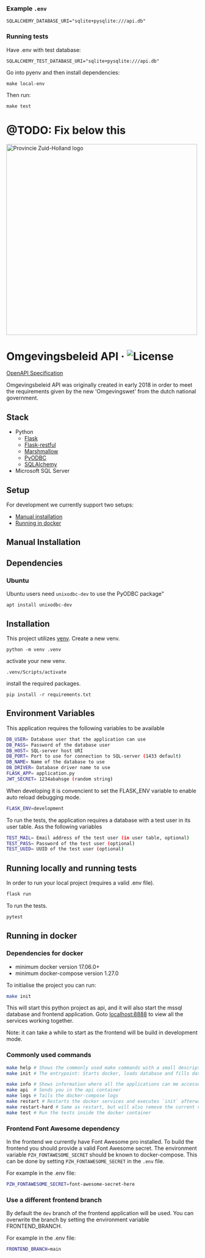 
### Example `.env`

```
SQLALCHEMY_DATABASE_URI="sqlite+pysqlite:///api.db"
```

### Running tests

Have .env with test database:
```
SQLALCHEMY_TEST_DATABASE_URI="sqlite+pysqlite:///api.db"
```

Go into pyenv and then install dependencies:
```
make local-env
```

Then run:
```
make test
```





# @TODO: Fix below this





<img src="https://omgevingsbeleid.zuid-holland.nl/static/media/PZH_Basislogo.36627253.svg" alt="Provincie Zuid-Holland logo" width="500px">

# Omgevingsbeleid API · ![License](https://img.shields.io/github/license/Provincie-Zuid-Holland/Omgevingsbeleid-API)

[OpenAPI Specification](https://provincie-zuid-holland.github.io/Omgevingsbeleid-API/) 

Omgevingsbeleid API was originally created in early 2018 in order to meet the requirements
given by the new 'Omgevingswet' from the dutch national government.

## Stack
- Python
    + [Flask](http://flask.pocoo.org/)
    + [Flask-restful](https://github.com/flask-restful/flask-restful)
    + [Marshmallow](http://marshmallow.readthedocs.io/en/3.0/)
    + [PyODBC](https://github.com/mkleehammer/pyodbc)
    + [SQLAlchemy](https://github.com/sqlalchemy/sqlalchemy)
- Microsoft SQL Server

## Setup

For development we currently support two setups:
- [Manual installation](#manual-installation)
- [Running in docker](#running-in-docker)

## Manual Installation

## Dependencies

### Ubuntu

Ubuntu users need `unixodbc-dev` to use the PyODBC package"
```
apt install unixodbc-dev
```

## Installation
This project utilizes [venv](https://docs.python.org/3/tutorial/venv.html). Create a new venv.
```shell
python -m venv .venv
```
activate your new venv.
```shell
.venv/Scripts/activate
```
install the required packages.
```shell
pip install -r requirements.txt
```

## Environment Variables
This application requires the following variables to be available
``` bash
DB_USER= Database user that the application can use
DB_PASS= Password of the database user
DB_HOST= SQL-server host URI
DB_PORT= Port to use for connection to SQL-server (1433 default)
DB_NAME= Name of the database to use
DB_DRIVER= Database driver name to use
FLASK_APP= application.py
JWT_SECRET= 1234abahsge (random string)
```
When developing it is convencient to set the FLASK_ENV variable to enable auto reload debugging mode.

```bash
FLASK_ENV=development
```
To run the tests, the application requires a database with a test user in its user table.
Ass the following variables
```bash
TEST_MAIL= Email address of the test user (in user table, optional)
TEST_PASS= Password of the test user (optional)
TEST_UUID= UUID of the test user (optional)
```

## Running locally and running tests
In order to run your local project (requires a valid .env file).
```bash
flask run
```

To run the tests.
```bash
pytest
```

## Running in docker

### Dependencies for docker

- minimum docker version 17.06.0+
- minimum docker-compose version 1.27.0

To initialise the project you can run:
```bash
make init
```

This will start this python project as api, and it will also start the mssql database and frontend application.
Goto [localhost:8888](http://localhost:8888) to view all the services working together.

Note: it can take a while to start as the frontend will be build in development mode.

### Commonly used commands

```bash
make help # Shows the commonly used make commands with a small description
make init # The entrypoint: Starts docker, loads database and fills database with fixtures

make info # Shows information where all the applications can me accessed.
make api  # Sends you in the api container
make logs # Tails the docker-compose logs
make restart # Restarts the docker services and executes `init` afterwards
make restart-hard # Same as restart, but will also remove the current volumes
make test # Run the tests inside the docker container
```

### Frontend Font Awesome dependency

In the frontend we currently have Font Awesome pro installed. To build the frontend you should provide a valid Font Awesome secret.
The environment variable `PZH_FONTAWESOME_SECRET` should be known to docker-compose.
This can be done by setting `PZH_FONTAWESOME_SECRET` in the `.env` file.

For example in the .env file:
```bash
PZH_FONTAWESOME_SECRET=font-awesome-secret-here
```

### Use a different frontend branch

By default the `dev` branch of the frontend application will be used.
You can overwrite the branch by setting the environment variable FRONTEND_BRANCH.

For example in the .env file:
```bash
FRONTEND_BRANCH=main
```
